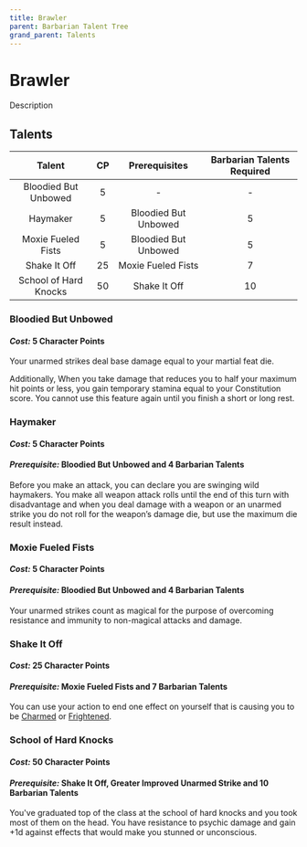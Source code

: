 ```yaml
---
title: Brawler
parent: Barbarian Talent Tree
grand_parent: Talents
---
```


# Brawler
Description

## Talents

| Talent | CP | Prerequisites | Barbarian Talents Required |
|:------:|:--:|:-------------:|:--------------------------:|
| Bloodied But Unbowed | 5 | - | - |
| Haymaker | 5 | Bloodied But Unbowed | 5 |
| Moxie Fueled Fists | 5 | Bloodied But Unbowed | 5 |
| Shake It Off | 25 | Moxie Fueled Fists | 7 |
| School of Hard Knocks | 50 | Shake It Off | 10 |

### Bloodied But Unbowed
#### *Cost:* 5 Character Points
Your unarmed strikes deal base damage equal to your martial feat die.

Additionally, When you take damage that reduces you to half your maximum hit points or less, you gain temporary stamina equal to your Constitution score. You cannot use this feature again until you finish a short or long rest.

### Haymaker
#### *Cost:* 5 Character Points
#### *Prerequisite:* Bloodied But Unbowed and 4 Barbarian Talents<br>
Before you make an attack, you can declare you are swinging wild haymakers. You make all weapon attack rolls until the end of this turn with disadvantage and when you deal damage with a weapon or an unarmed strike you do not roll for the weapon’s damage die, but use the maximum die result instead.

### Moxie Fueled Fists
#### *Cost:* 5 Character Points
#### *Prerequisite:* Bloodied But Unbowed and 4 Barbarian Talents<br>
Your unarmed strikes count as magical for the purpose of overcoming resistance and immunity to non-magical attacks and damage.

### Shake It Off
#### *Cost:* 25 Character Points
#### *Prerequisite:* Moxie Fueled Fists and 7 Barbarian Talents<br>
You can use your action to end one effect on yourself that is causing you to be [Charmed](https://stormchaserroleplaying.com/stormchaserRPG/Conditions/Charmed/) or [Frightened](https://stormchaserroleplaying.com/stormchaserRPG/Conditions/Frightened/).

### School of Hard Knocks
#### *Cost:* 50 Character Points
#### *Prerequisite:* Shake It Off, Greater Improved Unarmed Strike and 10 Barbarian Talents<br>
You've graduated top of the class at the school of hard knocks and you took most of them on the head. You have resistance to psychic damage and gain +1d against effects that would make you stunned or unconscious.
